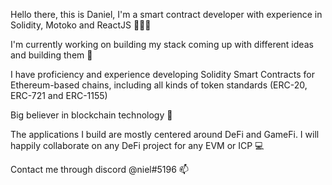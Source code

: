 Hello there, this is Daniel, I'm a smart contract developer with experience in Solidity, Motoko and ReactJS 👨🏻‍💻

I'm currently working on building my stack coming up with different ideas and building them 🧱

I have proficiency and experience developing Solidity Smart Contracts for Ethereum-based chains, including all kinds of token standards (ERC-20, ERC-721 and ERC-1155)

Big believer in blockchain technology 👀 

The applications I build are mostly centered around DeFi and GameFi. I will happily collaborate on any DeFi project for any EVM or ICP 💻

Contact me through discord @niel#5196 📫
